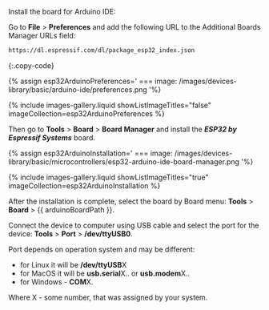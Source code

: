
Install the board for Arduino IDE: 

Go to **File** > **Preferences** and add the following URL to the Additional Boards Manager URLs field:

```bash 
https://dl.espressif.com/dl/package_esp32_index.json
```
{:.copy-code}

{% assign esp32ArduinoPreferences='
    ===
        image: /images/devices-library/basic/arduino-ide/preferences.png
'%}

{% include images-gallery.liquid showListImageTitles="false" imageCollection=esp32ArduinoPreferences %}

Then go to **Tools** > **Board** > **Board Manager** and install the ***ESP32 by Espressif Systems*** board.

{% assign esp32ArduinoInstallation='
    ===
        image: /images/devices-library/basic/microcontrollers/esp32-arduino-ide-board-manager.png
'%}

{% include images-gallery.liquid showListImageTitles="true" imageCollection=esp32ArduinoInstallation %}

After the installation is complete, select the board by Board menu: **Tools** > **Board** > {{ arduinoBoardPath }}.  

Connect the device to computer using USB cable and select the port for the device: **Tools** > **Port** > **/dev/ttyUSB0**.

Port depends on operation system and may be different:
- for Linux it will be **/dev/ttyUSB**X
- for MacOS it will be **usb.serial**X.. or **usb.modem**X..
- for Windows - **COM**X.

Where X - some number, that was assigned by your system.  
